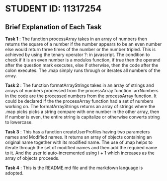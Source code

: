 # **STUDENT ID:** 11317254

## Brief Explanation of Each Task

**Task 1**
: The function processArray takes in an array of numbers then returns the square of a number if the number appears to be an even number else would return three times of the number or the number tripled. This is achieved by using the tenary operator ?: in javascript. The condition to check if it is an even number is a modulos function, if true then the operand after the question mark executes, else if otherwise, then the code after the colon executes. The .map simply runs through or iterates all numbers of the array.


**Task 2**
: The function formatArrayStrings takes in an array of strings and arrays of numbers processed from the processArray function. arrNumbers in the code are the processed numbers from the processArray function. It could be declared if the the processArray function had a set of numbers working on. The formatArrayStrings returns an array of strings where the .map picks picks a string compare with one number in the other array, then if number is even, the entire string is capitalize or otherwise converts string to lowercase.



**Task 3**
: This has a function createUserProfiles having two parameters names and Modified names. It returns an array of objects containing an original name together with its modified name. The use of .map helps to iterate through the set of modified names and then add the required name to it. And the user id auto-incremented using i + 1 which increases as the array of objects proceeds.


**Task 4**
: This is the README.md file and the markdown language is adopted.